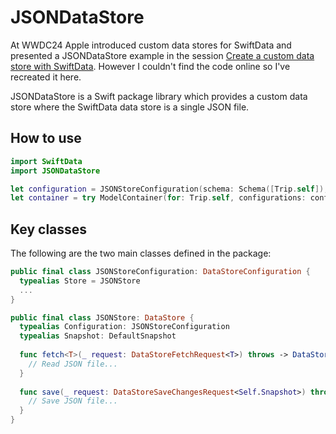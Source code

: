 # JSONDataStore

At WWDC24 Apple introduced custom data stores for SwiftData and presented a JSONDataStore example in the session [Create a custom data store with SwiftData](https://www.youtube.com/watch?v=_t2NflA8AcI). However I couldn't find the code online so I've recreated it here.

JSONDataStore is a Swift package library which provides a custom data store where the SwiftData data store is a single JSON file.

## How to use

```swift
import SwiftData
import JSONDataStore

let configuration = JSONStoreConfiguration(schema: Schema([Trip.self]), url: fileURL)
let container = try ModelContainer(for: Trip.self, configurations: configuration)
```

## Key classes

The following are the two main classes defined in the package:

```swift
public final class JSONStoreConfiguration: DataStoreConfiguration {
  typealias Store = JSONStore
  ...
}

public final class JSONStore: DataStore {
  typealias Configuration: JSONStoreConfiguration
  typealias Snapshot: DefaultSnapshot
  
  func fetch<T>(_ request: DataStoreFetchRequest<T>) throws -> DataStoreFetchResult<T, Self.Snapshot> where T : PersistentModel {
    // Read JSON file...
  }
  
  func save(_ request: DataStoreSaveChangesRequest<Self.Snapshot>) throws -> DataStoreSaveChangesResult<Self.Snapshot> {
    // Save JSON file...
  }
}
```
